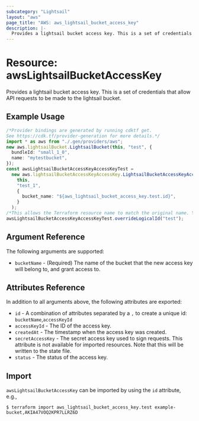 ```yaml
---
subcategory: "Lightsail"
layout: "aws"
page_title: "AWS: aws_lightsail_bucket_access_key"
description: |-
  Provides a lightsail bucket access key. This is a set of credentials that allow API requests to be made to the lightsail bucket.
---
```


# Resource: awsLightsailBucketAccessKey

Provides a lightsail bucket access key. This is a set of credentials that allow API requests to be made to the lightsail bucket.

## Example Usage

```typescript
/*Provider bindings are generated by running cdktf get.
See https://cdk.tf/provider-generation for more details.*/
import * as aws from "./.gen/providers/aws";
new aws.lightsailBucket.LightsailBucket(this, "test", {
  bundleId: "small_1_0",
  name: "mytestbucket",
});
const awsLightsailBucketAccessKeyAccessKeyTest =
  new aws.lightsailBucketAccessKeyAccessKey.LightsailBucketAccessKeyAccessKey(
    this,
    "test_1",
    {
      bucket_name: "${aws_lightsail_bucket_access_key.test.id}",
    }
  );
/*This allows the Terraform resource name to match the original name. You can remove the call if you don't need them to match.*/
awsLightsailBucketAccessKeyAccessKeyTest.overrideLogicalId("test");

```

## Argument Reference

The following arguments are supported:

* `bucketName` - (Required) The name of the bucket that the new access key will belong to, and grant access to.

## Attributes Reference

In addition to all arguments above, the following attributes are exported:

* `id` - A combination of attributes separated by a `,` to create a unique id: `bucketName`,`accessKeyId`
* `accessKeyId` - The ID of the access key.
* `createdAt` - The timestamp when the access key was created.
* `secretAccessKey` - The secret access key used to sign requests. This attribute is not available for imported resources. Note that this will be written to the state file.
* `status` - The status of the access key.

## Import

`awsLightsailBucketAccessKey` can be imported by using the `id` attribute, e.g.,

```console
$ terraform import aws_lightsail_bucket_access_key.test example-bucket,AKIA47VOQ2KPR7LLRZ6D
```

